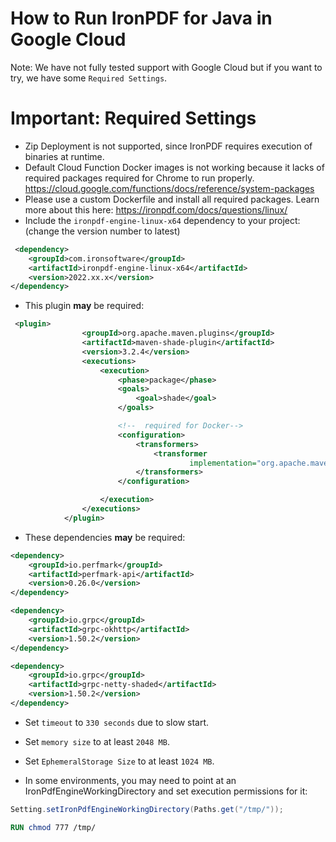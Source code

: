 # How to Run IronPDF for Java in Google Cloud
Note: We have not fully tested support with Google Cloud but if you want to try, we have some `Required Settings`.


# Important: Required Settings
* Zip Deployment is not supported, since IronPDF requires execution of binaries at runtime.
* Default Cloud Function Docker images is not working because it lacks of required packages required for Chrome to run properly. https://cloud.google.com/functions/docs/reference/system-packages
* Please use a custom Dockerfile and install all required packages. Learn more about this here: https://ironpdf.com/docs/questions/linux/
* Include the `ironpdf-engine-linux-x64` dependency to your project: (change the version number to latest)
```xml
 <dependency>
    <groupId>com.ironsoftware</groupId>
    <artifactId>ironpdf-engine-linux-x64</artifactId>
    <version>2022.xx.x</version>
</dependency>
```
* This plugin **may** be required:
```xml
 <plugin>
                <groupId>org.apache.maven.plugins</groupId>
                <artifactId>maven-shade-plugin</artifactId>
                <version>3.2.4</version>
                <executions>
                    <execution>
                        <phase>package</phase>
                        <goals>
                            <goal>shade</goal>
                        </goals>

                        <!--  required for Docker-->
                        <configuration>
                            <transformers>
                                <transformer
                                        implementation="org.apache.maven.plugins.shade.resource.ServicesResourceTransformer"/>
                            </transformers>
                        </configuration>

                    </execution>
                </executions>
            </plugin>
```
* These dependencies **may** be required:
```xml
<dependency>
    <groupId>io.perfmark</groupId>
    <artifactId>perfmark-api</artifactId>
    <version>0.26.0</version>
</dependency>

<dependency>
    <groupId>io.grpc</groupId>
    <artifactId>grpc-okhttp</artifactId>
    <version>1.50.2</version>
</dependency>

<dependency>
    <groupId>io.grpc</groupId>
    <artifactId>grpc-netty-shaded</artifactId>
    <version>1.50.2</version>
</dependency>
``` 

* Set `timeout` to `330 seconds` due to slow start.
* Set `memory size` to at least `2048 MB`.
* Set `EphemeralStorage Size` to at least `1024 MB`.

* In some environments, you may need to point at an IronPdfEngineWorkingDirectory and set execution permissions for it:
```java
Setting.setIronPdfEngineWorkingDirectory(Paths.get("/tmp/"));
```
```Dockerfile
RUN chmod 777 /tmp/
```

